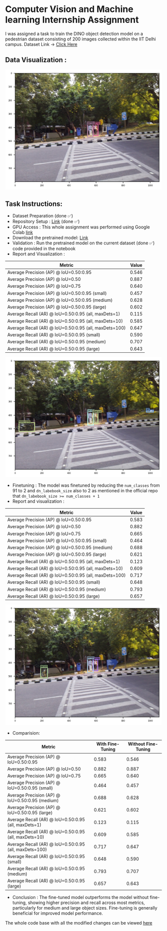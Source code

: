 # Computer Vision and Machine learning Internship Assignment 
I was assigned a task to train the DINO object detection model on a pedestrian dataset consisting of 200 images collected within the IIT Delhi campus. 
Dataset Link -> [Click Here](https://drive.google.com/drive/folders/1DCpmo919b7OrAng9clEbiMHjO3D0hyoa?usp=sharin)

## Data Visualization :
![Visualization](https://github.com/vinodpatil2002/CV-Intern-Assignment/blob/56ff3302b6f48b06ada53f86a781d7100098d377/visualisation.png)

## Task Instructions:
 - Dataset Preparation (done ✅)
 - Repository Setup : [Link](https://github.com/IDEA-Research/DINO) (done ✅)
 - GPU Access : This whole assignment was performed using Google Colab [link](https://github.com/vinodpatil2002/CV-Intern-Assignment/blob/56ff3302b6f48b06ada53f86a781d7100098d377/cv_intern_assignment.ipynb)
 - Download the pretrained model: [Link](https://drive.google.com/drive/folders/1qD5m1NmK0kjE5hh-G17XUX751WsEG-h_)
 - Validation : Run the pretrained model on the current dataset (done ✅) code provided in the notebook
 - Report and Visualization : 
   
| Metric                                       | Value       |
|----------------------------------------------|-------------|
| Average Precision (AP) @ IoU=0.50:0.95       | 0.546       |
| Average Precision (AP) @ IoU=0.50            | 0.887       |
| Average Precision (AP) @ IoU=0.75            | 0.640       |
| Average Precision (AP) @ IoU=0.50:0.95 (small) | 0.457     |
| Average Precision (AP) @ IoU=0.50:0.95 (medium) | 0.628    |
| Average Precision (AP) @ IoU=0.50:0.95 (large)  | 0.602    |
| Average Recall (AR) @ IoU=0.50:0.95 (all, maxDets=1) | 0.115 |
| Average Recall (AR) @ IoU=0.50:0.95 (all, maxDets=10) | 0.585 |
| Average Recall (AR) @ IoU=0.50:0.95 (all, maxDets=100) | 0.647 |
| Average Recall (AR) @ IoU=0.50:0.95 (small)  | 0.590       |
| Average Recall (AR) @ IoU=0.50:0.95 (medium) | 0.707       |
| Average Recall (AR) @ IoU=0.50:0.95 (large)  | 0.643       |


![Without Finetuning](https://github.com/vinodpatil2002/CV-Intern-Assignment/blob/36d632b52f688b1134d9d1a2a0fb9e4a7d0989b6/without_finetuning.png)


 - Finetuning : The model was finetuned by reducing the `num_classes` from 91 to 2 and `dn_labebook_size` also to 2 as mentioned in the official repo that `dn_labebook_size >= num_classes + 1`
 - Report and visualization :

| Metric                                       | Value       |
|----------------------------------------------|-------------|
| Average Precision (AP) @ IoU=0.50:0.95       | 0.583       |
| Average Precision (AP) @ IoU=0.50            | 0.882       |
| Average Precision (AP) @ IoU=0.75            | 0.665       |
| Average Precision (AP) @ IoU=0.50:0.95 (small) | 0.464     |
| Average Precision (AP) @ IoU=0.50:0.95 (medium) | 0.688    |
| Average Precision (AP) @ IoU=0.50:0.95 (large)  | 0.621    |
| Average Recall (AR) @ IoU=0.50:0.95 (all, maxDets=1) | 0.123 |
| Average Recall (AR) @ IoU=0.50:0.95 (all, maxDets=10) | 0.609 |
| Average Recall (AR) @ IoU=0.50:0.95 (all, maxDets=100) | 0.717 |
| Average Recall (AR) @ IoU=0.50:0.95 (small)  | 0.648       |
| Average Recall (AR) @ IoU=0.50:0.95 (medium) | 0.793       |
| Average Recall (AR) @ IoU=0.50:0.95 (large)  | 0.657       |

![With Finetuning](https://github.com/vinodpatil2002/CV-Intern-Assignment/blob/425be2ff12918b3d991417fb9ea40490d0f8dfae/with_finetuning.png)

- Comparision:
   
| Metric                                       | With Fine-Tuning | Without Fine-Tuning |
|----------------------------------------------|------------------|---------------------|
| Average Precision (AP) @ IoU=0.50:0.95       | 0.583            | 0.546               |
| Average Precision (AP) @ IoU=0.50            | 0.882            | 0.887               |
| Average Precision (AP) @ IoU=0.75            | 0.665            | 0.640               |
| Average Precision (AP) @ IoU=0.50:0.95 (small) | 0.464          | 0.457               |
| Average Precision (AP) @ IoU=0.50:0.95 (medium) | 0.688         | 0.628               |
| Average Precision (AP) @ IoU=0.50:0.95 (large)  | 0.621         | 0.602               |
| Average Recall (AR) @ IoU=0.50:0.95 (all, maxDets=1) | 0.123   | 0.115               |
| Average Recall (AR) @ IoU=0.50:0.95 (all, maxDets=10) | 0.609  | 0.585               |
| Average Recall (AR) @ IoU=0.50:0.95 (all, maxDets=100) | 0.717  | 0.647               |
| Average Recall (AR) @ IoU=0.50:0.95 (small)  | 0.648            | 0.590               |
| Average Recall (AR) @ IoU=0.50:0.95 (medium) | 0.793            | 0.707               |
| Average Recall (AR) @ IoU=0.50:0.95 (large)  | 0.657            | 0.643               |

- Conclusion : The fine-tuned model outperforms the model without fine-tuning, showing higher precision and recall across most metrics, particularly for medium and large object sizes. Fine-tuning is generally beneficial for improved model performance.


The whole code base with all the modified changes can be viewed [here](https://drive.google.com/drive/folders/11C17qVnuSsADBc-aDXzxwYEXZEyqPtHF?usp=sharing) 

